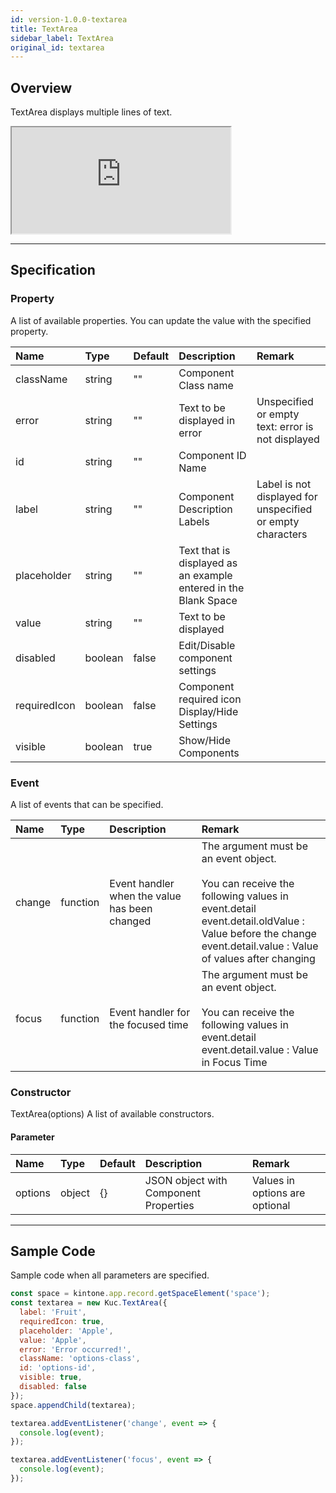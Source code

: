 ```yaml
---
id: version-1.0.0-textarea
title: TextArea
sidebar_label: TextArea
original_id: textarea
---
```


## Overview

TextArea displays multiple lines of text.

<iframe src="https://kuc-storybook.netlify.app/iframe.html?id=textarea--document" title="textarea image" width="350px" height="170px"></iframe>

---

## Specification

### Property

A list of available properties. You can update the value with the specified property.

| Name | Type | Default | Description | Remark |
| :--- | :--- | :--- | :--- | :--- |
| className | string | ""  | Component Class name | |
| error | string | ""  | Text to be displayed in error | Unspecified or empty text: error is not displayed |
| id | string | ""  | Component ID Name | |
| label | string | ""  | Component Description Labels | Label is not displayed for unspecified or empty characters |
| placeholder | string | ""  | Text that is displayed as an example entered in the Blank Space | |
| value | string | ""  | Text to be displayed | |
| disabled | boolean | false | Edit/Disable component settings | |
| requiredIcon | boolean | false | Component required icon Display/Hide Settings | |
| visible | boolean | true | Show/Hide Components | |

### Event

A list of events that can be specified.

| Name | Type | Description | Remark |
| :--- | :--- | :--- | :--- |
| change | function | Event handler when the value has been changed | The argument must be an event object.<br><br>You can receive the following values in event.detail<br>event.detail.oldValue  : Value before the change<br>event.detail.value  : Value of values after changing |
| focus | function | Event handler for the focused time | The argument must be an event object.<br><br>You can receive the following values in event.detail<br>event.detail.value  : Value in Focus Time |

### Constructor

TextArea(options)
A list of available constructors.

#### Parameter
| Name | Type | Default | Description | Remark |
| :--- | :--- | :--- | :--- | :--- |
| options | object | {} | JSON object with Component Properties | Values in options are optional |

---
## Sample Code

Sample code when all parameters are specified.

```javascript
const space = kintone.app.record.getSpaceElement('space');
const textarea = new Kuc.TextArea({
  label: 'Fruit',
  requiredIcon: true,
  placeholder: 'Apple',
  value: 'Apple',
  error: 'Error occurred!',
  className: 'options-class',
  id: 'options-id',
  visible: true,
  disabled: false
});
space.appendChild(textarea);

textarea.addEventListener('change', event => {
  console.log(event);
});

textarea.addEventListener('focus', event => {
  console.log(event);
});
```
